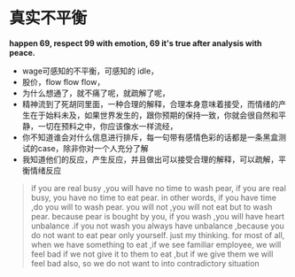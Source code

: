 # 真实不平衡



**happen 69, respect 99 with emotion, 69 it's true after analysis with peace.**

* wage可感知的不平衡，可感知的 idle，
* 股价，flow flow flow，
* 为什么想通了，就不痛了呢，就疏解了呢，
* 精神流到了死胡同里面，一种合理的解释，合理本身意味着接受，而情绪的产生在于始料未及，如果世界发生的，跟你预期的保持一致，你就会很自然和平静，一切在预料之中，你应该像水一样流经，
* 你不知道谁会对什么信息进行排斥，每一句带有感情色彩的话都是一条黑盒测试的case，除非你对一个人充分了解
* 我知道他们的反应，产生反应，并且做出可以接受合理的解释，可以疏解，平衡情绪反应

> if you are real busy ,you will have no time to wash pear, if you are real busy, you have no time to eat pear. in other words, if you have time ,do you will to wash pear. you will not ,you will not eat but to wash pear. because pear is bought by you, if you wash ,you will have heart unbalance .if you not wash you always have unbalance ,because you do not want to eat pear only yourself. just my thinking. for most of all, when we have something to eat ,if we see familiar employee, we will feel bad if we not give it to them to eat ,but if we give them we will feel bad also, so we do not want to into contradictory situation

